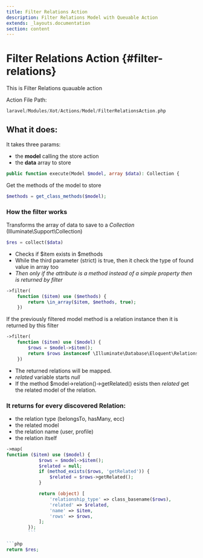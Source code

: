 ```yaml
---
title: Filter Relations Action
description: Filter Relations Model with Queuable Action
extends: _layouts.documentation
section: content
---
```


# Filter Relations Action {#filter-relations}

This is Filter Relations quauable action

Action File Path:

```php
laravel/Modules/Xot/Actions/Model/FilterRelationsAction.php
```

## What it does:

It takes three params:

* the **model** calling the store action
* the **data** array to store

```php
public function execute(Model $model, array $data): Collection {
```

Get the methods of the model to store

```php
$methods = get_class_methods($model);
```

### How the filter works

Transforms the array of data to save to a *Collection* (Illuminate\Support\Collection)

```php
$res = collect($data)
```

* Checks if $item exists in $methods
* While the third parameter (strict) is true, then it check the type of found value in array too
* *Then only if the attribute is a method instead of a simple property then is returned by filter*

```php
->filter(
    function ($item) use ($methods) {
        return \in_array($item, $methods, true);
    })
```

If the previously filtered model method is a relation instance then it is returned by this filter

```php
->filter(
    function ($item) use ($model) {
        $rows = $model->$item();
        return $rows instanceof \Illuminate\Database\Eloquent\Relations\Relation;
    })
```

* The returned relations will be mapped.
* *related* variable starts *null*
* If the method $model->relation()->getRelated() esists then *related* get the related model of the relation.

###  It returns for every discovered Relation:

* the relation type (belongsTo, hasMany, ecc)
* the related model
* the relation name (user, profile)
* the relation itself

```php
->map(
function ($item) use ($model) {
            $rows = $model->$item();
            $related = null;
            if (method_exists($rows, 'getRelated')) {
                $related = $rows->getRelated();
            }

            return (object) [
                'relationship_type' => class_basename($rows),
                'related' => $related,
                'name' => $item,
                'rows' => $rows,
            ];
        });
        ```

```php
return $res;
```


